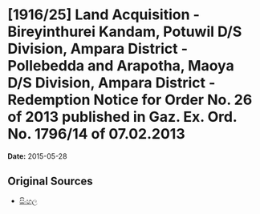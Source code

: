 # [1916/25] Land Acquisition - Bireyinthurei Kandam, Potuwil D/S Division, Ampara District - Pollebedda and Arapotha, Maoya D/S Division, Ampara District - Redemption Notice for Order No. 26 of 2013 published in Gaz. Ex. Ord. No. 1796/14 of 07.02.2013

**Date:** 2015-05-28

## Original Sources

- [සිංහල](https://documents.gov.lk/view/extra-gazettes/2015/5/1916-25_S.pdf)
